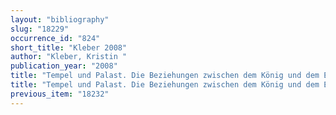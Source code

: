 ```yaml
---
layout: "bibliography"
slug: "18229"
occurrence_id: "824"
short_title: "Kleber 2008"
author: "Kleber, Kristin "
publication_year: "2008"
title: "Tempel und Palast. Die Beziehungen zwischen dem König und dem Eanna-Tempel im spätbabylonischen Uruk, AOAT 358 (Münster)"
title: "Tempel und Palast. Die Beziehungen zwischen dem König und dem Eanna-Tempel im spätbabylonischen Uruk, AOAT 358 (Münster)"
previous_item: "18232"
---
```

